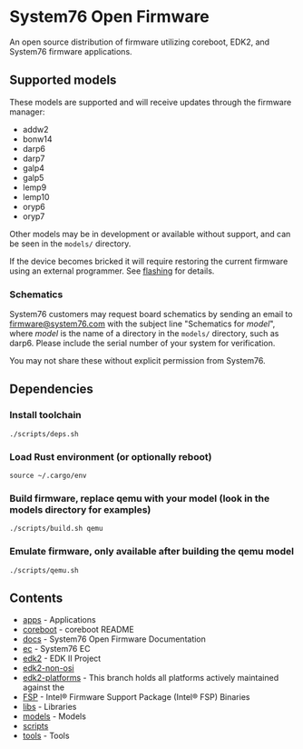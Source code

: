 # System76 Open Firmware

An open source distribution of firmware utilizing coreboot, EDK2, and System76
firmware applications.

## Supported models

These models are supported and will receive updates through the firmware
manager:

- addw2
- bonw14
- darp6
- darp7
- galp4
- galp5
- lemp9
- lemp10
- oryp6
- oryp7

Other models may be in development or available without support, and can be
seen in the `models/` directory.

If the device becomes bricked it will require restoring the current firmware
using an external programmer. See [flashing](./docs/flashing.md) for details.

### Schematics

System76 customers may request board schematics by sending an email to
firmware@system76.com with the subject line  "Schematics for _model_", where
_model_ is the name of a directory in the `models/` directory, such as darp6.
Please include the serial number of your system for verification.

You may not share these without explicit permission from System76.

## Dependencies

### Install toolchain
```
./scripts/deps.sh
```

### Load Rust environment (or optionally reboot)
```
source ~/.cargo/env
```

### Build firmware, replace qemu with your model (look in the models directory for examples)
```
./scripts/build.sh qemu
```

### Emulate firmware, only available after building the qemu model
```
./scripts/qemu.sh
```

## Contents

- [apps](./apps) - Applications
- [coreboot](https://github.com/system76/coreboot.git) - coreboot README
- [docs](./docs) - System76 Open Firmware Documentation
- [ec](https://github.com/system76/ec.git) - System76 EC
- [edk2](https://github.com/system76/edk2.git) - EDK II Project
- [edk2-non-osi](https://github.com/tianocore/edk2-non-osi.git)
- [edk2-platforms](https://github.com/system76/edk2-platforms.git) - This branch holds all platforms actively maintained against the
- [FSP](https://github.com/IntelFsp/FSP.git) - Intel® Firmware Support Package (Intel® FSP) Binaries
- [libs](./libs) - Libraries
- [models](./models) - Models
- [scripts](./scripts)
- [tools](./tools) - Tools

